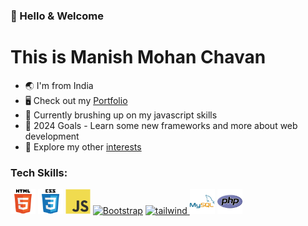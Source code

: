 # <h3>👋 Hello & Welcome</h3>

<h1>This is Manish Mohan Chavan</h1>
<ul>
  <li>🌏 I'm from India</li>
  <li>🖥️ Check out my <a href="https://manishmch-portfolio.netlify.app/">Portfolio</a></li>
  <li>💯 Currently brushing up on my javascript skills</li>
  <li>🚀 2024 Goals - Learn some new frameworks and more about web development</li>
  <li>💫 Explore my other <a href="https://www.instagram.com/maxsoch_yt/">interests</a></li>
</ul>
<h3 align="left">Tech Skills:</h3>
<p align="left"><a href="https://www.w3.org/html/" target="_blank" rel="noreferrer"><img src="https://raw.githubusercontent.com/devicons/devicon/master/icons/html5/html5-original-wordmark.svg" alt="html5" width="40" height="40"/></a> <a href="https://www.w3schools.com/css/" target="_blank" rel="noreferrer"><img src="https://raw.githubusercontent.com/devicons/devicon/master/icons/css3/css3-original-wordmark.svg" alt="css3" width="40" height="40"/></a> <a href="https://developer.mozilla.org/en-US/docs/Web/JavaScript" target="_blank" rel="noreferrer"><img src="https://raw.githubusercontent.com/devicons/devicon/master/icons/javascript/javascript-original.svg" alt="javascript" width="40" height="40"/></a> <a href="https://getbootstrap.com/docs/3.4/javascript/" target="_blank"><img src="https://getbootstrap.com/docs/5.3/assets/brand/bootstrap-logo-shadow.png" alt="Bootstrap" height="40" width="50"/></a>  <a href="https://tailwindcss.com/" target="_blank" rel="noreferrer"> <img src="https://www.vectorlogo.zone/logos/tailwindcss/tailwindcss-icon.svg" alt="tailwind" width="40" height="40"/> </a> <a href="https://www.mysql.com/" target="_blank" rel="noreferrer"><img src="https://raw.githubusercontent.com/devicons/devicon/master/icons/mysql/mysql-original-wordmark.svg" alt="mysql" width="40" height="40"/></a> <a href="https://www.php.net" target="_blank" rel="noreferrer"><img src="https://raw.githubusercontent.com/devicons/devicon/master/icons/php/php-original.svg" alt="php" width="40" height="40"/></a></p>
